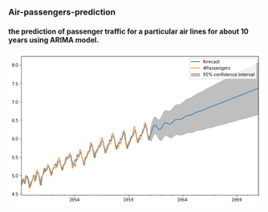 ### Air-passengers-prediction
#### the prediction of passenger traffic for a particular air lines for about 10 years using ARIMA model.


![](download.png)
